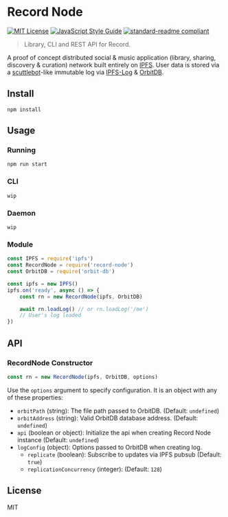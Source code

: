 # Record Node

[![MIT License](http://img.shields.io/badge/license-MIT-blue.svg?style=flat)](LICENSE) [![JavaScript Style Guide](https://img.shields.io/badge/code_style-standard-brightgreen.svg)](https://standardjs.com) [![standard-readme compliant](https://img.shields.io/badge/readme%20style-standard-brightgreen.svg?style=flat)](https://github.com/RichardLitt/standard-readme)

> Library, CLI and REST API for Record.

A proof of concept distributed social & music application (library, sharing, discovery & curation) network built entirely on [IPFS](https://github.com/ipfs/js-ipfs). User data is stored via a [scuttlebot](http://scuttlebot.io/)-like immutable log via [IPFS-Log](https://github.com/orbitdb/ipfs-log) & [OrbitDB](https://github.com/orbitdb/orbit-db).

## Install
```
npm install
```

## Usage

### Running
```
npm run start
```

### CLI
```
wip
```

### Daemon
```
wip
```

### Module
```js
const IPFS = require('ipfs')
const RecordNode = require('record-node')
const OrbitDB = require('orbit-db')

const ipfs = new IPFS()
ipfs.on('ready', async () => {
    const rn = new RecordNode(ipfs, OrbitDB)

    await rn.loadLog() // or rn.loadLog('/me')
    // User's log loaded
})
```

## API
### RecordNode Constructor
```js
const rn = new RecordNode(ipfs, OrbitDB, options)
```
Use the `options` argument to specify configuration. It is an object with any of these properties:
- `orbitPath` (string): The file path passed to OrbitDB. (Default: `undefined`)
- `orbitAddress` (string): Valid OrbitDB database address. (Default: `undefined`)
- `api` (boolean or object): Initialize the api when creating Record Node instance (Default: `undefined`)
- `logConfig` (object): Options passed to OrbitDB when creating log.
  - `replicate` (boolean): Subscribe to updates via IPFS pubsub (Default: `true`)
  - `replicationConcurrency` (integer): (Default: `128`)

## License
MIT
